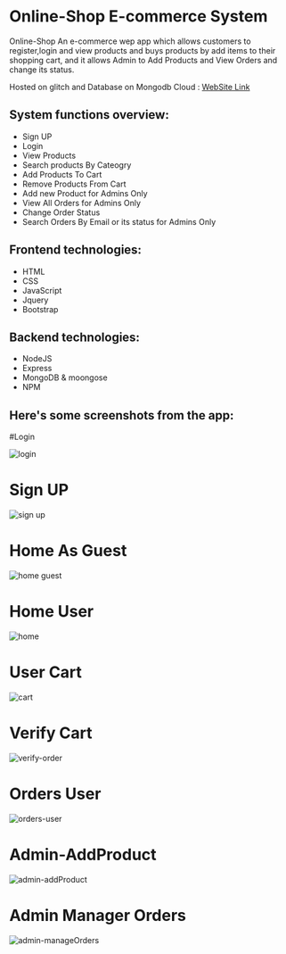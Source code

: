 # Online-Shop E-commerce System

Online-Shop An e-commerce wep app which allows customers to register,login and view products and  buys products by add items to their shopping cart,
and it allows Admin to Add Products and View Orders and change its status.

Hosted on glitch and Database on Mongodb Cloud : [WebSite Link](https://placid-glib-hair.glitch.me/)

## System functions overview:

* Sign UP
* Login
* View Products
* Search products By Cateogry
* Add Products To Cart
* Remove Products From Cart
* Add new Product for Admins Only
* View All Orders for Admins Only
* Change Order Status 
* Search Orders By Email or its status for Admins Only



## Frontend technologies:

* HTML
* CSS
* JavaScript
* Jquery
* Bootstrap

## Backend technologies:

* NodeJS
* Express
* MongoDB & moongose
* NPM

## Here's some screenshots from the app:

#Login

![login](https://user-images.githubusercontent.com/15314292/112927617-954b1a80-9115-11eb-926b-df703fa5fdcb.jpeg)


# Sign UP
![sign up](https://user-images.githubusercontent.com/15314292/112927792-d7745c00-9115-11eb-871a-e540027f2656.jpeg)

# Home As Guest
![home guest](https://user-images.githubusercontent.com/15314292/112927895-01c61980-9116-11eb-8a50-313446e46318.png)

# Home User
![home](https://user-images.githubusercontent.com/15314292/112927861-f4a92a80-9115-11eb-8f04-0e9d8bba2932.png)

# User Cart
![cart](https://user-images.githubusercontent.com/15314292/112927942-160a1680-9116-11eb-81bd-8914ae39cb67.png)

# Verify Cart
![verify-order](https://user-images.githubusercontent.com/15314292/112927929-11456280-9116-11eb-9dbb-e2d55d5ab29c.png)

# Orders User
![orders-user](https://user-images.githubusercontent.com/15314292/112927934-13a7bc80-9116-11eb-82a4-d8ab0f8cd5ca.png)

# Admin-AddProduct
![admin-addProduct](https://user-images.githubusercontent.com/15314292/112927951-19050700-9116-11eb-982b-64d775f304d1.png)

# Admin Manager Orders
![admin-manageOrders](https://user-images.githubusercontent.com/15314292/112927949-17d3da00-9116-11eb-8821-0eb9608d29c9.png)

